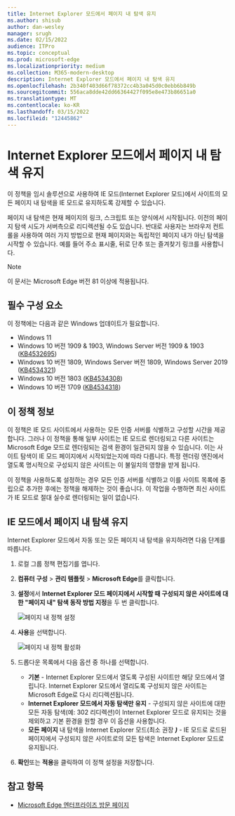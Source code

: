 ```yaml
---
title: Internet Explorer 모드에서 페이지 내 탐색 유지
ms.author: shisub
author: dan-wesley
manager: srugh
ms.date: 02/15/2022
audience: ITPro
ms.topic: conceptual
ms.prod: microsoft-edge
ms.localizationpriority: medium
ms.collection: M365-modern-desktop
description: Internet Explorer 모드에서 페이지 내 탐색 유지
ms.openlocfilehash: 2b340f403d66f78372cc4b3a045d0c0ebb6b849b
ms.sourcegitcommit: 556aca8dde42dd66364427f095e8e473b86651a0
ms.translationtype: MT
ms.contentlocale: ko-KR
ms.lasthandoff: 03/15/2022
ms.locfileid: "12445862"
---
```

# <a name="keep-in-page-navigation-in-internet-explorer-mode"></a>Internet Explorer 모드에서 페이지 내 탐색 유지

이 정책을 임시 솔루션으로 사용하여 IE 모드(Internet Explorer 모드)에서 사이트의 모든 페이지 내 탐색을 IE 모드로 유지하도록 강제할 수 있습니다.

페이지 내 탐색은 현재 페이지의 링크, 스크립트 또는 양식에서 시작됩니다. 이전의 페이지 탐색 시도가 서버측으로 리디렉션될 수도 있습니다. 반대로 사용자는 브라우저 컨트롤을 사용하여 여러 가지 방법으로 현재 페이지와는 독립적인 페이지 내가 아닌 탐색을 시작할 수 있습니다. 예를 들어 주소 표시줄, 뒤로 단추 또는 즐겨찾기 링크를 사용합니다.

>[!NOTE]
>이 문서는 Microsoft Edge 버전 81 이상에 적용됩니다.

## <a name="prerequisites"></a>필수 구성 요소

이 정책에는 다음과 같은 Windows 업데이트가 필요합니다.

- Windows 11
- Windows 10 버전 1909 & 1903, Windows Server 버전 1909 & 1903 ([KB4532695](https://support.microsoft.com/help/4532695))
- Windows 10 버전 1809, Windows Server 버전 1809, Windows Server 2019 ([KB4534321](https://support.microsoft.com/help/4534321))
- Windows 10 버전 1803 ([KB4534308](https://support.microsoft.com/help/4534308))
- Windows 10 버전 1709 ([KB4534318](https://support.microsoft.com/help/4534318))

## <a name="about-this-policy"></a>이 정책 정보

이 정책은 IE 모드 사이트에서 사용하는 모든 인증 서버를 식별하고 구성할 시간을 제공합니다. 그러나 이 정책을 통해 일부 사이트는 IE 모드로 렌더링되고 다른 사이트는 Microsoft Edge 모드로 렌더링되는 검색 환경이 일관되지 않을 수 있습니다. 이는 사이트 탐색이 IE 모드 페이지에서 시작되었는지에 따라 다릅니다. 특정 렌더링 엔진에서 열도록 명시적으로 구성되지 않은 사이트는 이 불일치의 영향을 받게 됩니다.

이 정책을 사용하도록 설정하는 경우 모든 인증 서버를 식별하고 이를 사이트 목록에 중립으로 추가한 후에는 정책을 해제하는 것이 좋습니다. 이 작업을 수행하면 최신 사이트가 IE 모드로 절대 실수로 렌더링되는 일이 없습니다.

## <a name="keep-in-page-navigation-in-ie-mode"></a>IE 모드에서 페이지 내 탐색 유지

Internet Explorer 모드에서 자동 또는 모든 페이지 내 탐색을 유지하려면 다음 단계를 따릅니다.

1. 로컬 그룹 정책 편집기를 엽니다.
2. **컴퓨터 구성** > **관리 템플릿** > **Microsoft Edge**를 클릭합니다.
3. **설정**에서 **Internet Explorer 모드 페이지에서 시작할 때 구성되지 않은 사이트에 대한 "페이지 내" 탐색 동작 방법 지정**을 두 번 클릭합니다.

   ![페이지 내 정책 설정](media/edge-learnmore-inpage-nav/learnmore-in-page-nav-settings.png)

4. **사용**을 선택합니다. 

   ![페이지 내 정책 활성화](media/edge-learnmore-inpage-nav/learnmore-in-page-nav-enable.png)

5. 드롭다운 목록에서 다음 옵션 중 하나를 선택합니다.

   - **기본** - Internet Explorer 모드에서 열도록 구성된 사이트만 해당 모드에서 열립니다. Internet Explorer 모드에서 열리도록 구성되지 않은 사이트는 Microsoft Edge로 다시 리디렉션됩니다.
   - **Internet Explorer 모드에서 자동 탐색만 유지** - 구성되지 않은 사이트에 대한 모든 자동 탐색(예: 302 리디렉션)이 Internet Explorer 모드로 유지되는 것을 제외하고 기본 환경을 원할 경우 이 옵션을 사용합니다.
   - **모든 페이지** 내 탐색을 Internet Explorer 모드(최소 권장 **_)_** - IE 모드로 로드된 페이지에서 구성되지 않은 사이트로의 모든 탐색은 Internet Explorer 모드로 유지됩니다.

6. **확인**또는 **적용**을 클릭하여 이 정책 설정을 저장합니다.

## <a name="see-also"></a>참고 항목

- [Microsoft Edge 엔터프라이즈 방문 페이지](https://aka.ms/EdgeEnterprise)
